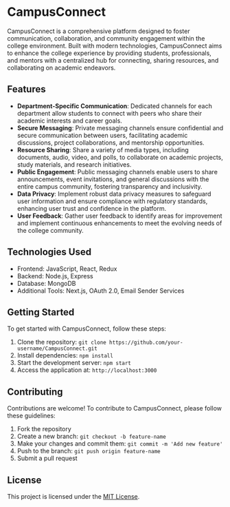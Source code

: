# CampusConnect

CampusConnect is a comprehensive platform designed to foster communication, collaboration, and community engagement within the college environment. Built with modern technologies, CampusConnect aims to enhance the college experience by providing students, professionals, and mentors with a centralized hub for connecting, sharing resources, and collaborating on academic endeavors.

## Features

- **Department-Specific Communication**: Dedicated channels for each department allow students to connect with peers who share their academic interests and career goals.
- **Secure Messaging**: Private messaging channels ensure confidential and secure communication between users, facilitating academic discussions, project collaborations, and mentorship opportunities.
- **Resource Sharing**: Share a variety of media types, including documents, audio, video, and polls, to collaborate on academic projects, study materials, and research initiatives.
- **Public Engagement**: Public messaging channels enable users to share announcements, event invitations, and general discussions with the entire campus community, fostering transparency and inclusivity.
- **Data Privacy**: Implement robust data privacy measures to safeguard user information and ensure compliance with regulatory standards, enhancing user trust and confidence in the platform.
- **User Feedback**: Gather user feedback to identify areas for improvement and implement continuous enhancements to meet the evolving needs of the college community.

## Technologies Used

- Frontend: JavaScript, React, Redux
- Backend: Node.js, Express
- Database: MongoDB
- Additional Tools: Next.js, OAuth 2.0, Email Sender Services

## Getting Started

To get started with CampusConnect, follow these steps:

1. Clone the repository: `git clone https://github.com/your-username/CampusConnect.git`
2. Install dependencies: `npm install`
3. Start the development server: `npm start`
4. Access the application at: `http://localhost:3000`

## Contributing

Contributions are welcome! To contribute to CampusConnect, please follow these guidelines:

1. Fork the repository
2. Create a new branch: `git checkout -b feature-name`
3. Make your changes and commit them: `git commit -m 'Add new feature'`
4. Push to the branch: `git push origin feature-name`
5. Submit a pull request

## License

This project is licensed under the [MIT License](LICENSE).
